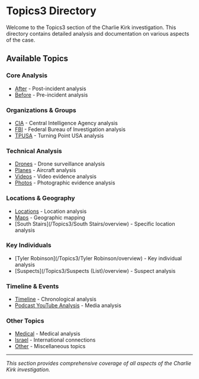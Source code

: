 # Topics3 Directory

Welcome to the Topics3 section of the Charlie Kirk investigation. This directory contains detailed analysis and documentation on various aspects of the case.

## Available Topics

### Core Analysis
- [After](/Topics3/After/overview) - Post-incident analysis
- [Before](/Topics3/Before/overview) - Pre-incident analysis

### Organizations & Groups
- [CIA](/Topics3/CIA/overview) - Central Intelligence Agency analysis
- [FBI](/Topics3/FBI/overview) - Federal Bureau of Investigation analysis
- [TPUSA](/Topics3/TPUSA/overview) - Turning Point USA analysis

### Technical Analysis
- [Drones](/Topics3/Drones/overview) - Drone surveillance analysis
- [Planes](/Topics3/Planes/overview) - Aircraft analysis
- [Videos](/Topics3/Videos/overview) - Video evidence analysis
- [Photos](/Topics3/Photos/overview) - Photographic evidence analysis

### Locations & Geography
- [Locations](/Topics3/Locations/overview) - Location analysis
- [Maps](/Topics3/Maps/overview) - Geographic mapping
- [South Stairs](/Topics3/South Stairs/overview) - Specific location analysis

### Key Individuals
- [Tyler Robinson](/Topics3/Tyler Robinson/overview) - Key individual analysis
- [Suspects](/Topics3/Suspects (List)/overview) - Suspect analysis

### Timeline & Events
- [Timeline](/Topics3/Timeline/overview) - Chronological analysis
- [Podcast YouTube Analysis](/Topics3/Podcast_YouTube_Analysis/overview) - Media analysis

### Other Topics
- [Medical](/Topics3/Medical/overview) - Medical analysis
- [Israel](/Topics3/Israel/overview) - International connections
- [Other](/Topics3/Other/overview) - Miscellaneous topics

---

*This section provides comprehensive coverage of all aspects of the Charlie Kirk investigation.*
